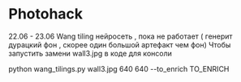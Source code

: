 # Photohack
22.06 - 23.06
Wang tiling нейросеть , пока не работает ( генерит дурацкий фон , скорее один большой артефакт чем фон)
Чтобы запустить замени wall3.jpg в коде для консоли

python wang_tilings.py wall3.jpg 640 640 --to_enrich TO_ENRICH
